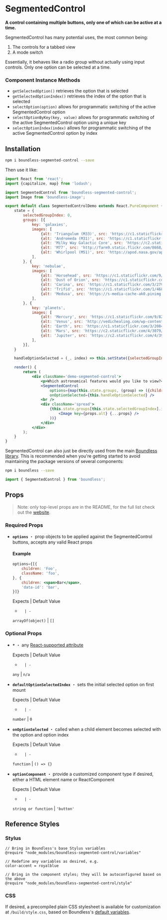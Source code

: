 <!---
THIS IS AN AUTOGENERATED FILE. EDIT PACKAGES/BOUNDLESS-SEGMENTED-CONTROL/INDEX.JS INSTEAD.
-->
# SegmentedControl

__A control containing multiple buttons, only one of which can be active at a time.__

SegmentedControl has many potential uses, the most common being:

1. The controls for a tabbed view
2. A mode switch

Essentially, it behaves like a radio group without actually using input controls. Only one option can be selected at a time.

### Component Instance Methods

- `getSelectedOption()` retrieves the option that is selected
- `getSelectedOptionIndex()` retrieves the index of the option that is selected
- `selectOption(option)` allows for programmatic switching of the active SegmentedControl option
- `selectOptionByKey(key, value)` allows for programmatic switching of the active SegmentedControl option using a unique key
- `selectOptionIndex(index)` allows for programmatic switching of the active SegmentedControl option by index

## Installation

```bash
npm i boundless-segmented-control --save
```

Then use it like:


```jsx
import React from 'react';
import {capitalize, map} from 'lodash';

import SegmentedControl from 'boundless-segmented-control';
import Image from 'boundless-image';

export default class SegmentedControlDemo extends React.PureComponent {
    state = {
        selectedGroupIndex: 0,
        groups: [{
            key: 'galaxies',
            images: [
                {alt: 'Triangulum (M33)', src: 'https://c1.staticflickr.com/5/4128/5043159769_f382995a9b_b.jpg'},
                {alt: 'Andromeda (M31)', src: 'https://c1.staticflickr.com/7/6215/6242076308_d01dccd1b4_b.jpg'},
                {alt: 'Milky Way Galactic Core', src: 'https://c2.staticflickr.com/6/5236/5896162967_a656cf460a_b.jpg'},
                {alt: 'M77', src: 'http://farm9.static.flickr.com/8668/15864469305_b3db67dd1d_m.jpg'},
                {alt: 'Whirlpool (M51)', src: 'https://apod.nasa.gov/apod/image/0602/m51center_hst.jpg'},
            ],
        }, {
            key: 'nebulae',
            images: [
                {alt: 'Horsehead', src: 'https://c1.staticflickr.com/9/8244/8663227196_1e3719be69_b.jpg'},
                {alt: 'Dust of Orion', src: 'https://c1.staticflickr.com/5/4113/5216868239_b53b8d5e80_b.jpg'},
                {alt: 'Carina', src: 'https://c1.staticflickr.com/3/2796/4398656115_ceb9a987ce_b.jpg'},
                {alt: 'Trifid', src: 'https://c1.staticflickr.com/1/468/19550653503_e4e0017579_b.jpg'},
                {alt: 'Medusa', src: 'https://s-media-cache-ak0.pinimg.com/736x/df/5f/71/df5f7105d0de64246395fdda57f51ddf.jpg'},
            ],
        }, {
            key: 'planets',
            images: [
                {alt: 'Mercury', src: 'https://c1.staticflickr.com/9/8228/8497927563_00dcb3fe09_b.jpg'},
                {alt: 'Venus', src: 'http://vedichealing.com/wp-content/uploads/2013/03/Venusflickr-300x300.jpg'},
                {alt: 'Earth', src: 'https://c1.staticflickr.com/3/2084/2222523486_5e1894e314_b.jpg'},
                {alt: 'Mars', src: 'https://c2.staticflickr.com/4/3079/3191775310_bc6a8234d3.jpg'},
                {alt: 'Jupiter', src: 'https://c2.staticflickr.com/4/3935/15652333232_6b44ff9cbf_b.jpg'},
            ],
        }],
    }

    handleOptionSelected = (_, index) => this.setState({selectedGroupIndex: index})

    render() {
        return (
            <div className='demo-segmented-control'>
                <p>Which astronomical features would you like to view?</p>
                <SegmentedControl
                    options={map(this.state.groups, (group) => ({children: capitalize(group.key)}))}
                    onOptionSelected={this.handleOptionSelected} />
                <br />
                <div className='spread'>
                    {this.state.groups[this.state.selectedGroupIndex].images.map((props) => (
                        <Image key={props.alt} {...props} />
                    ))}
                </div>
            </div>
        );
    }
}
```



SegmentedControl can also just be directly used from the main [Boundless library](https://www.npmjs.com/package/boundless). This is recommended when you're getting started to avoid maintaining the package versions of several components:

```bash
npm i boundless --save
```

```js
import { SegmentedControl } from 'boundless';
```



## Props

> Note: only top-level props are in the README, for the full list check out the [website](http://boundless.js.org/SegmentedControl).

### Required Props

- __`options`__ ・ prop objects to be applied against the SegmentedControl buttons, accepts any valid React props
  
  #### Example
  
  ```jsx
  options={[{
      children: 'Foo',
      className: 'foo',
  }, {
      children: <span>Bar</span>,
      'data-id': 'bar',
  }]}
  ```

  Expects | Default Value
  -       | -
  `arrayOf(object)` | `[]`


### Optional Props

- __`*`__ ・ any [React-supported attribute](https://facebook.github.io/react/docs/tags-and-attributes.html#html-attributes)

  Expects | Default Value
  -       | -
  `any` | `n/a`

- __`defaultOptionSelectedIndex`__ ・ sets the initial selected option on first mount

  Expects | Default Value
  -       | -
  `number` | `0`

- __`onOptionSelected`__ ・ called when a child element becomes selected with the option and option index

  Expects | Default Value
  -       | -
  `function` | `() => {}`

- __`optionComponent`__ ・ provide a customized component type if desired, either a HTML element name or ReactComponent

  Expects | Default Value
  -       | -
  `string or function` | `'button'`


## Reference Styles
### Stylus
```stylus
// Bring in Boundless's base Stylus variables
@require "node_modules/boundless-segmented-control/variables"

// Redefine any variables as desired, e.g.
color-accent = royalblue

// Bring in the component styles; they will be autoconfigured based on the above
@require "node_modules/boundless-segmented-control/style"
```

### CSS
If desired, a precompiled plain CSS stylesheet is available for customization at `/build/style.css`, based on Boundless's [default variables](https://github.com/enigma-io/boundless/blob/master/variables.styl).

